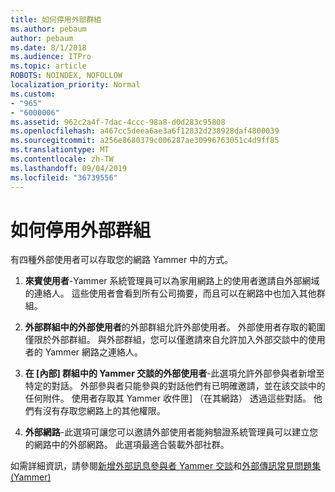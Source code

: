 ```yaml
---
title: 如何停用外部群組
ms.author: pebaum
author: pebaum
ms.date: 8/1/2018
ms.audience: ITPro
ms.topic: article
ROBOTS: NOINDEX, NOFOLLOW
localization_priority: Normal
ms.custom:
- "965"
- "6000006"
ms.assetid: 962c2a4f-7dac-4ccc-98a8-d0d283c95808
ms.openlocfilehash: a467cc5deea6ae3a6f12832d238928daf4800039
ms.sourcegitcommit: a256e8680379c006287ae30996763051c4d9ff85
ms.translationtype: MT
ms.contentlocale: zh-TW
ms.lasthandoff: 09/04/2019
ms.locfileid: "36739556"
---
```

# <a name="how-to-disable-external-groups"></a>如何停用外部群組

有四種外部使用者可以存取您的網路 Yammer 中的方式。
  
1. **來賓使用者**-Yammer 系統管理員可以為家用網路上的使用者邀請自外部網域的連絡人。 這些使用者會看到所有公司摘要，而且可以在網路中也加入其他群組。

2. **外部群組中的外部使用者**的外部群組允許外部使用者。 外部使用者存取的範圍僅限於外部群組。 與外部群組，您可以僅邀請來自允許加入外部交談中的使用者的 Yammer 網路之連絡人。

3. **在 [內部] 群組中的 Yammer 交談的外部使用者**-此選項允許外部參與者新增至特定的對話。 外部參與者只能參與的對話他們有已明確邀請，並在該交談中的任何附件。 使用者存取其 Yammer 收件匣] （在其網路） 透過這些對話。 他們有沒有存取您網路上的其他權限。

4. **外部網路**-此選項可讓您可以邀請外部使用者能夠驗證系統管理員可以建立您的網路中的外部網路。 此選項最適合裝載外部社群。

如需詳細資訊，請參閱[新增外部訊息參與者 Yammer 交談](https://docs.microsoft.com/yammer/work-with-external-users/add-external-participants)和[外部傳訊常見問題集 (Yammer)](https://docs.microsoft.com/yammer/work-with-external-users/external-messaging-faq)
  